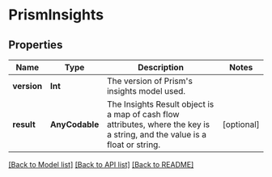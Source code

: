# PrismInsights

## Properties
Name | Type | Description | Notes
------------ | ------------- | ------------- | -------------
**version** | **Int** | The version of Prism&#39;s insights model used. | 
**result** | **AnyCodable** | The Insights Result object is a map of cash flow attributes, where the key is a string, and the value is a float or string. | [optional] 

[[Back to Model list]](../README.md#documentation-for-models) [[Back to API list]](../README.md#documentation-for-api-endpoints) [[Back to README]](../README.md)


